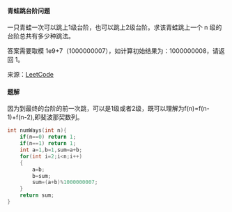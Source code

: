 #### 青蛙跳台阶问题

一只青蛙一次可以跳上1级台阶，也可以跳上2级台阶。求该青蛙跳上一个 n 级的台阶总共有多少种跳法。

答案需要取模 1e9+7（1000000007），如计算初始结果为：1000000008，请返回 1。

来源：[LeetCode](https://leetcode-cn.com/problems/qing-wa-tiao-tai-jie-wen-ti-lcof)

#### 题解

因为到最终的台阶的前一次跳，可以是1级或者2级，既可以理解为f(n)=f(n-1)+f(n-2),即斐波那契数列。

````C
int numWays(int n){
    if(n==0) return 1;
    if(n==1) return 1;
    int a=1,b=1,sum=a+b;
    for(int i=2;i<n;i++)
    {
        a=b;
        b=sum;
        sum=(a+b)%1000000007;
    }
    return sum;
}
````